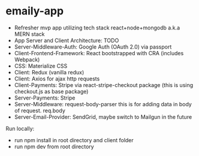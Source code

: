 # emaily-app
- Refresher mvp app utilizing tech stack react+node+mongodb a.k.a MERN stack
- App Server and Client Architecture: TODO
- Server-Middleware-Auth: Google Auth (OAuth 2.0) via passport
- Client-Frontend-Framework: React bootstrapped with CRA (includes Webpack)
- CSS: Materialize CSS
- Client: Redux (vanilla redux)
- Client: Axios for ajax http requests
- Client-Payments: Stripe via react-stripe-checkout package (this is using checkout.js as base package)
- Server-Payments: Stripe
- Server-Middleware: request-body-parser this is for adding data in body of request. req.body
- Server-Email-Provider: SendGrid, maybe switch to Mailgun in the future

Run locally:
 - run npm install in root directory and client folder
 - run npm dev from root directory